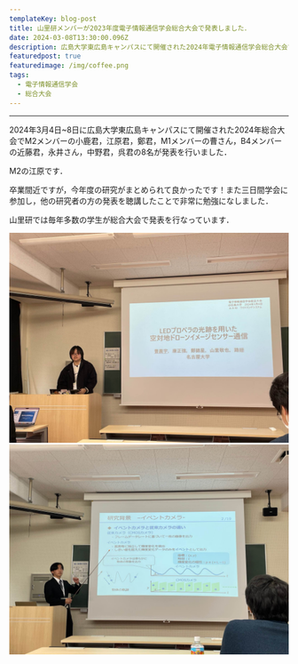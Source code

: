 ```yaml
---
templateKey: blog-post
title: 山里研メンバーが2023年度電子情報通信学会総合大会で発表しました．
date: 2024-03-08T13:30:00.096Z
description: 広島大学東広島キャンパスにて開催された2024年電子情報通信学会総合大会で山里研メンバーが発表を行いました．
featuredpost: true
featuredimage: /img/coffee.png
tags:
  - 電子情報通信学会
  - 総合大会
---
```


---

2024年3月4日~8日に広島大学東広島キャンパスにて開催された2024年総合大会でM2メンバーの小鹿君，江原君，鄭君，M1メンバーの曹さん，B4メンバーの近藤君，永井さん，中野君，呉君の8名が発表を行いました．

M2の江原です．

卒業間近ですが，今年度の研究がまとめられて良かったです！また三日間学会に参加し，他の研究者の方の発表を聴講したことで非常に勉強になしました．

山里研では毎年多数の学生が総合大会で発表を行なっています．

![sougoutaikai2024](./20240308-sougoutaikai-1.jpeg)
![sougoutaikai2024](./20240308-sougoutaikai-2.jpeg)

